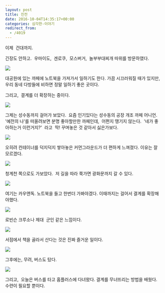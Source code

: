 ```yaml
---
layout: post
title: 진전
date: 2016-10-04T14:35:17+00:00
categories: 심각한-이야기
redirect_from:
  - /4019
---
```


이제  건대까지.

긴장도 안하고.  우마이도,  겐로쿠,  모스버거,  놀부부대찌개 따위를 방문하였다.

![ ](/assets/media/uploads_2016_10_IMG_2711.jpg)

대공원에 있는 까페에 노트북을 가져가서 일하기도 한다. 가끔 시끄러워질 때가 있지만,  우리 동네 다방들에 비하면 정말 일하기 좋은 곳이다.

그리고,  결계를 더 확장하는 중이다.

![ ](/assets/media/uploads_2016_10_14517610_10210785985304522_2899749733346544133_n.jpg)

그제는 성수동까지 걸어가 보았다.  요즘 인기있다는 성수동의 공장 개조 까페 어니언.  '예전의 나'를 떠올려보면 분명 좋아할만한 까페인데,  어쩐지 땡기지 않는다.  '네가 좋아하는거 이런거지?'  라고  딱! 꾸며놓은 것 같아서 싫은가보다.

![ ](/assets/media/uploads_2016_10_14568218_10210786468796609_5150276500781446935_n.jpg)

오히려 컨테이너를 덕지덕지 쌓아놓은 커먼그라운드가 더 편하게 느껴졌다. 이유는 잘 모르겠다.

![ ](/assets/media/uploads_2016_10_14519736_10210776567149074_7138009983373871282_n.jpg)

청계천 쪽으로도 가보았다.  저 길을 따라 쭉가면 광화문까지 갈 수 있다.

![ ](/assets/media/uploads_2016_10_14573039_10210786377714332_3722748811171757394_n.jpg)

여기는 카우앤독. 노트북을 들고 한번더 가봐야겠다. 이때까지는 걸어서 결계를 확장해야했다.

![ ](/assets/media/uploads_2016_10_IMG_2749.jpg)

로빈슨 크루소나 제대  군인 같은 느낌이다.

![ ](/assets/media/uploads_2016_10_20160919_163555.jpg)

서점에서 책을 골라서 산다는 것은 진짜 즐거운 일이다.

![ ](/assets/media/uploads_2016_10_IMG_2722.jpg)

그후에는, 무려, 버스도 탔다.

![ ](/assets/media/uploads_2016_10_IMG_2831.jpg)

그리고,  오늘은 버스를 타고 홈플러스에 다녀왔다. 결계를 무너뜨리는 방법을 배웠다. 수련이 필요할 뿐이다.
